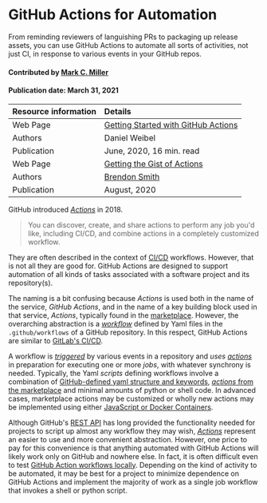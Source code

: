 # GitHub Actions for Automation

<!--deck text start-->
From reminding reviewers of languishing PRs to packaging up release assets,
you can use GitHub Actions to automate all sorts of activities, not just CI,
in response to various events in your GitHub repos.
<!--deck text end-->

#### Contributed by [Mark C. Miller](https://github.com/markcmiller86)
#### Publication date: March 31, 2021

Resource information | Details 
:--- | :--- 
Web Page | [Getting Started with GitHub Actions](https://itnext.io/getting-started-with-github-actions-fe94167dbc6d)
Authors | Daniel Weibel
Publication | June, 2020, 16 min. read
Web Page | [Getting the Gist of Actions](https://gist.github.com/br3ndonland/f9c753eb27381f97336aa21b8d932be6)
Authors | [Brendon Smith](https://gist.github.com/br3ndonland)
Publication | August, 2020

GitHub introduced [*Actions*](https://github.com/features/actions) in 2018.

> You can discover, create, and share actions to perform any job you'd like,
> including CI/CD, and combine actions in a completely customized workflow.

They are often described in the context of [CI/CD](https://en.wikipedia.org/wiki/CI/CD)
workflows. However, that is not all they are good for. GitHub Actions are
designed to support automation of all kinds of tasks associated with a software project
and its repository(s).  

The naming is a bit confusing because *Actions* is used both in the name of the service,
*GitHub Actions*, and in the name of a key building block used in that service, *Actions*,
typically found in the [marketplace](https://github.com/marketplace?type=actions).
However, the overarching abstraction is a
[*workflow*](https://docs.github.com/en/actions/learn-github-actions/introduction-to-github-actions#understanding-the-workflow-file)
defined by Yaml files in the `.github/workflows` of a GitHub repository.
In this respect, GitHub Actions are similar to [GitLab's CI/CD](https://docs.gitlab.com/ee/ci/).

A workflow is
[*triggered*](https://docs.github.com/en/actions/reference/events-that-trigger-workflows)
by various events in a repository and *uses* [*actions*](https://github.com/marketplace?type=actions)
in preparation for executing one or more *jobs*, with whatever synchrony is needed.
Typically, the Yaml *scripts* defining workflows involve a combination of
[GitHub-defined yaml structure and keywords](https://docs.github.com/en/actions/reference/workflow-syntax-for-github-actions),
[*actions* from the marketplace](https://github.com/marketplace?type=actions)
and minimal amounts of python or shell code.
In advanced cases, marketplace actions may be customized or wholly new actions may
be implemented using either [JavaScript or Docker Containers](https://docs.github.com/en/actions/reference).

Although GitHub's [REST API](https://docs.github.com/en/rest/reference) has long
provided the functionality needed for projects to script up almost any workflow they
may wish, [*Actions*](https://docs.github.com/en/actions/reference) represent an easier
to use and more convenient abstraction. However, one price to pay for this convenience
is that anything automated with GitHub Actions will likely work only on GitHub and
nowhere else. In fact, it is often difficult even to test
[GitHub Action workflows locally](https://github.com/nektos/act). Depending on the kind
of activity to be automated, it may be best for a project to minimize dependence on
GitHub Actions and implement the majority of work as a single job workflow that invokes
a shell or python script.

<!---
Publish: review 
RSS update: 2021-03-31
Categories: Development, Productivity
Topics: testing
--->

